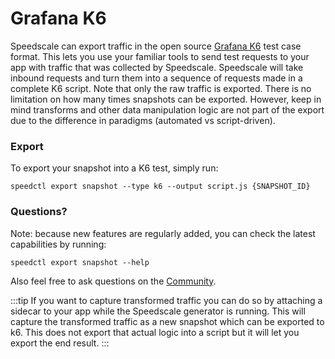 # Grafana K6

Speedscale can export traffic in the open source [Grafana K6](https://github.com/grafana/k6) test case format. This lets you use your familiar tools to send test requests to your app with traffic that was collected by Speedscale. Speedscale will take inbound requests and turn them into a sequence of requests made in a complete K6 script. Note that only the raw traffic is exported. There is no limitation on how many times snapshots can be exported. However, keep in mind transforms and other data manipulation logic are not part of the export due to the difference in paradigms (automated vs script-driven).

### Export

To export your snapshot into a K6 test, simply run:

```
speedctl export snapshot --type k6 --output script.js {SNAPSHOT_ID}
```

### Questions?

Note: because new features are regularly added, you can check the latest capabilities by running:

```
speedctl export snapshot --help
```

Also feel free to ask questions on the [Community](https://slack.speedscale.com).

:::tip
If you want to capture transformed traffic you can do so by attaching a sidecar to your app while the Speedscale generator is running. This will capture the transformed traffic as a new snapshot which can be exported to k6. This does not export that actual logic into a script but it will let you export the end result.
:::